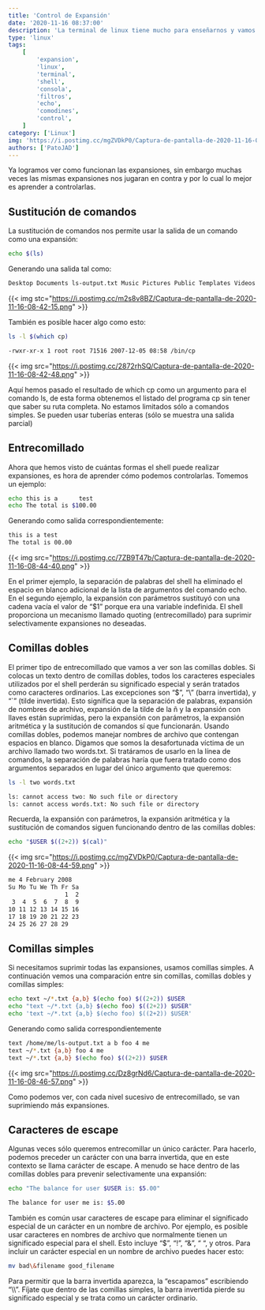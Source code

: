 ```yaml
---
title: 'Control de Expansión'
date: '2020-11-16 08:37:00'
description: 'La terminal de linux tiene mucho para enseñarnos y vamos a hablar de como controlar la expansión.'
type: 'linux'
tags:
    [
        'expansion',
        'linux',
        'terminal',
        'shell',
        'consola',
        'filtros',
        'echo',
        'comodines',
        'control',
    ]
category: ['Linux']
img: 'https://i.postimg.cc/mgZVDkP0/Captura-de-pantalla-de-2020-11-16-08-44-59.png'
authors: ['PatoJAD']
---
```


Ya logramos ver como funcionan las expansiones, sin embargo muchas veces las mismas expansiones nos jugaran en contra y por lo cual lo mejor es aprender a controlarlas.

## Sustitución de comandos

La sustitución de comandos nos permite usar la salida de un comando como una expansión:

```bash
echo $(ls)
```

Generando una salida tal como:

```bash
Desktop Documents ls-output.txt Music Pictures Public Templates Videos
```

{{< img stc="https://i.postimg.cc/m2s8v8BZ/Captura-de-pantalla-de-2020-11-16-08-42-15.png" >}}

También es posible hacer algo como esto:

```bash
ls -l $(which cp)
```

```bash
-rwxr-xr-x 1 root root 71516 2007-12-05 08:58 /bin/cp
```

{{< img src="https://i.postimg.cc/2872rhSQ/Captura-de-pantalla-de-2020-11-16-08-42-48.png" >}}

Aquí hemos pasado el resultado de which cp como un argumento para el comando ls, de esta forma obtenemos el listado del programa cp sin tener que saber su ruta completa. No estamos limitados sólo a comandos simples. Se pueden usar tuberías enteras (sólo se muestra una salida parcial)

## Entrecomillado

Ahora que hemos visto de cuántas formas el shell puede realizar expansiones, es hora de aprender cómo podemos controlarlas. Tomemos un ejemplo:

```bash
echo this is a      test
echo The total is $100.00
```

Generando como salida correspondientemente:

```bash
this is a test
The total is 00.00
```

{{< img src="https://i.postimg.cc/7ZB9T47b/Captura-de-pantalla-de-2020-11-16-08-44-40.png" >}}

En el primer ejemplo, la separación de palabras del shell ha eliminado el espacio en blanco adicional de la lista de argumentos del comando echo. En el segundo ejemplo, la expansión con parámetros sustituyó con una cadena vacía el valor de “$1” porque era una variable indefinida. El shell proporciona un mecanismo llamado quoting (entrecomillado) para suprimir selectivamente expansiones no deseadas.

## Comillas dobles

El primer tipo de entrecomillado que vamos a ver son las comillas dobles. Si colocas un texto dentro de comillas dobles, todos los caracteres especiales utilizados por el shell perderán su significado especial y serán tratados como caracteres ordinarios. Las excepciones son “$”, “\\” (barra invertida), y “\`” (tilde invertida). Esto significa que la separación de palabras, expansión de nombres de archivo, expansión de la tilde de la ñ y la expansión con llaves están suprimidas, pero la expansión con parámetros, la expansión aritmética y la sustitución de comandos sí que funcionarán. Usando comillas dobles, podemos manejar nombres de archivo que contengan espacios en blanco. Digamos que somos la desafortunada víctima de un archivo llamado two words.txt. Si tratáramos de usarlo en la línea de comandos, la separación de palabras haría que fuera tratado como dos argumentos separados en lugar del único argumento que queremos:

```bash
ls -l two words.txt
```

```bash
ls: cannot access two: No such file or directory
ls: cannot access words.txt: No such file or directory
```

Recuerda, la expansión con parámetros, la expansión aritmética y la sustitución de comandos siguen funcionando dentro de las comillas dobles:

```bash
echo "$USER $((2+2)) $(cal)"
```

{{< img src="https://i.postimg.cc/mgZVDkP0/Captura-de-pantalla-de-2020-11-16-08-44-59.png" >}}

```bash
me 4 February 2008
Su Mo Tu We Th Fr Sa
                1  2
 3  4  5  6  7  8  9
10 11 12 13 14 15 16
17 18 19 20 21 22 23
24 25 26 27 28 29
```

## Comillas simples

Si necesitamos suprimir todas las expansiones, usamos comillas simples. A continuación vemos una comparación entre sin comillas, comillas dobles y comillas simples:

```bash
echo text ~/*.txt {a,b} $(echo foo) $((2+2)) $USER
echo "text ~/*.txt {a,b} $(echo foo) $((2+2)) $USER"
echo 'text ~/*.txt {a,b} $(echo foo) $((2+2)) $USER'
```

Generando como salida correspondientemente

```bash
text /home/me/ls-output.txt a b foo 4 me
text ~/*.txt {a,b} foo 4 me
text ~/*.txt {a,b} $(echo foo) $((2+2)) $USER
```

{{< img src="https://i.postimg.cc/Dz8grNd6/Captura-de-pantalla-de-2020-11-16-08-46-57.png" >}}

Como podemos ver, con cada nivel sucesivo de entrecomillado, se van suprimiendo más expansiones.

## Caracteres de escape

Algunas veces sólo queremos entrecomillar un único carácter. Para hacerlo, podemos preceder un carácter con una barra invertida, que en este contexto se llama carácter de escape. A menudo se hace dentro de las comillas dobles para prevenir selectivamente una expansión:

```bash
echo "The balance for user $USER is: $5.00"
```

```bash
The balance for user me is: $5.00
```

También es común usar caracteres de escape para eliminar el significado especial de un carácter en un nombre de archivo. Por ejemplo, es posible usar caracteres en nombres de archivo que normalmente tienen un significado especial para el shell. Esto incluye “$”, “!”, “&”, “ “, y otros. Para incluir un carácter especial en un nombre de archivo puedes hacer esto:

```bash
mv bad\&filename good_filename
```

Para permitir que la barra invertida aparezca, la “escapamos” escribiendo “\\\\”. Fíjate que dentro de las comillas simples, la barra invertida pierde su significado especial y se trata como un carácter ordinario.
